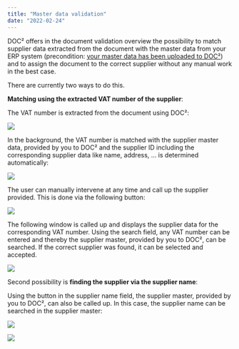 ```yaml
---
title: "Master data validation"
date: "2022-02-24"
---
```


DOC² offers in the document validation overview the possibility to match supplier data extracted from the document with the master data from your ERP system (precondition: [your master data has been uploaded to DOC²](/doc2/doc2app/settings-master-data-validation/)) and to assign the document to the correct supplier without any manual work in the best case.

There are currently two ways to do this.

**Matching using the extracted VAT number of the supplier**:

The VAT number is extracted from the document using DOC²:

![](/_images/doc2/image-18.png)

In the background, the VAT number is matched with the supplier master data, provided by you to DOC² and the supplier ID including the corresponding supplier data like name, address, ... is determined automatically:

![](/_images/doc2/image-20.png)

The user can manually intervene at any time and call up the supplier provided. This is done via the following button:

![](/_images/doc2/image-21.png)

The following window is called up and displays the supplier data for the corresponding VAT number. Using the search field, any VAT number can be entered and thereby the supplier master, provided by you to DOC², can be searched. If the correct supplier was found, it can be selected and accepted.

![](/_images/doc2/image-23-1024x276.png)

Second possibility is **finding the supplier via the supplier name**:

Using the button in the supplier name field, the supplier master, provided by you to DOC², can also be called up. In this case, the supplier name can be searched in the supplier master:

![](/_images/doc2/image-24.png)

![](/_images/doc2/image-25-1024x192.png)
